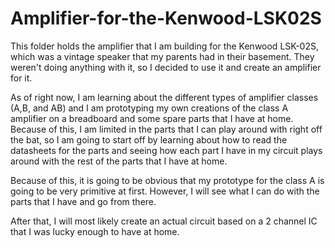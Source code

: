 # Amplifier-for-the-Kenwood-LSK02S
This folder holds the amplifier that I am building for the Kenwood LSK-02S, which was a vintage speaker that my parents had in their basement. They weren't doing anything with it, so I decided to use it and create an amplifier for it.  

As of right now, I am learning about the different types of amplifier classes (A,B, and AB) and I am prototyping my own creations of the class A amplifier on a breadboard and some spare parts that I have at home. Because of this, I am limited in the parts that I can play around with right off the bat, so I am going to start off by learning about how to read the datasheets for the parts and seeing how each part I have in my circuit plays around with the rest of the parts that I have at home.  

Because of this, it is going to be obvious that my prototype for the class A is going to be very primitive at first. However, I will see what I can do with the parts that I have and go from there.  

After that, I will most likely create an actual circuit based on a 2 channel IC that I was lucky enough to have at home.
